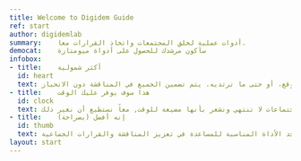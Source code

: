 ```yaml
---
title: Welcome to Digidem Guide
ref: start
author: digidemlab
summary:	أدوات عملية لخلق المجتمعات واتخاذ القرارات معا.
democat:	سأكون مرشدك للحصول على أدواة ميومتازة
infobox:
- title:	أكثر شمولية
  id: heart
  text: الجميع على قدم المساواة في الانترنت. لا يهم أين تعيش، سهولة الوصول إلى الموقع، أو حتى ما ترتديه. يتم تضمين الجميع في المناقشة دون الانحياز.
- title:	هذا سوف يوفر عليك الوقت
  id: clock
  text: جميعنا علقنا في اجتماعات لا تنتهي ونشعر بأنها مضيعة للوقت, معاً نستطيع أن نغير ذلك.
- title:	إنه أفضل (بصراحة)
  id: thumb
  text: اعرف ما يفكر فيه الناس، ما يريده الناس وافعل شيئا حيال ذلك. يمكننا أن نجد الأداة المناسبة للمساعدة في تعزيز المناقشة والقرارات الجماعية.
layout: start
---
```

